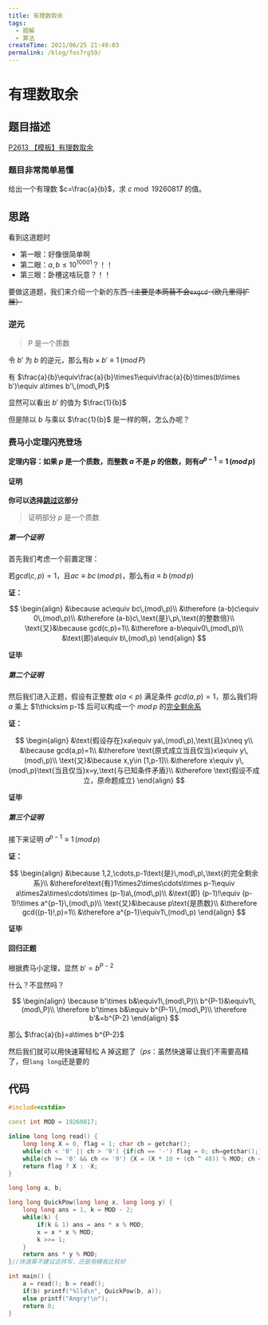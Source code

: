 ```yaml
---
title: 有理数取余
tags:
  - 题解
  - 算法
createTime: 2021/06/25 21:49:03
permalink: /blog/fos7rg59/
---
```


# 有理数取余

## 题目描述

[P2613 【模板】有理数取余](https://www.luogu.com.cn/problem/P2613)

### 题目非常简单易懂

给出一个有理数 $c=\frac{a}{b}$，求 $c\bmod19260817$ 的值。

## 思路

看到这道题时

- 第一眼：好像很简单啊
- 第二眼：$a,b\leq10^{10001}$？！！
- 第三眼：卧槽这啥玩意？！！

要做这道题，我们来介绍一个新的东西~~（主要是本蒟蒻不会`exgcd`（欧几里得扩展）~~

### 逆元

> P 是一个质数

令 $b'$ 为 $b$ 的逆元，那么有$b\times b'\equiv1\,(mod\,P)$

有 $\frac{a}{b}\equiv\frac{a}{b}\times1\equiv\frac{a}{b}\times(b\times b')\equiv a\times b'\,(mod\,P)$

显然可以看出 $b'$ 的值为 $\frac{1}{b}$

但是除以 $b$ 与乘以 $\frac{1}{b}$ 是一样的啊，怎么办呢？

### 费马小定理闪亮登场

**定理内容：如果 $p$ 是一个质数，而整数 $a$ 不是 $p$ 的倍数，则有$a^{p-1}\equiv1\,(mod\,p)$**

#### 证明

**你可以选择[跳过](#回归正题)这部分**

> 证明部分 $p$ 是一个质数

##### 第一个证明

首先我们考虑一个前置定理：

若$gcd(c,p)=1$，且$ac\equiv bc\,(mod\,p)$，那么有$a\equiv b\,(mod\,p)$

**证：**

$$
\begin{align}
&\because ac\equiv bc\,(mod\,p)\\
&\therefore (a-b)c\equiv 0\,(mod\,p)\\
&\therefore (a-b)c\,\text{是}\,p\,\text{的整数倍}\\
\text{又}&\because gcd(c,p)=1\\
&\therefore a-b\equiv0\,(mod\,p)\\
&\text{即}a\equiv b\,(mod\,p)
\end{align}
$$

**证毕**

##### 第二个证明

然后我们进入正题，假设有正整数 $a(a<p)$ 满足条件 $gcd(a,p)=1$，那么我们将 $a$ 乘上 $1\thicksim p-1$ 后可以构成一个 $mod\,p$ 的[完全剩余系](https://baike.baidu.com/item/%E5%AE%8C%E5%85%A8%E5%89%A9%E4%BD%99%E7%B3%BB)

**证：**

$$
\begin{align}
&\text{假设存在}xa\equiv ya\,(mod\,p),\text{且}x\neq y\\
&\because gcd(a,p)=1\\
&\therefore \text{原式成立当且仅当}x\equiv y\,(mod\,p)\\
\text{又}&\because x,y\in [1,p-1]\\
&\therefore x\equiv y\,(mod\,p)\text{当且仅当}x=y,\text{与已知条件矛盾}\\
&\therefore \text{假设不成立，原命题成立}
\end{align}
$$

**证毕**

##### 第三个证明

接下来证明 $a^{p-1}\equiv1\,(mod\,p)$

**证：**

$$
\begin{align}
&\because 1,2,\cdots,p-1\text{是}\,mod\,p\,\text{的完全剩余系}\\
&\therefore\text{有}1\times2\times\cdots\times p-1\equiv a\times2a\times\cdots\times (p-1)a\,(mod\,p)\\
&\text{即} (p-1)!\equiv (p-1)!\times a^{p-1}\,(mod\,p)\\
\text{又}&\because p\text{是质数}\\
&\therefore gcd((p-1)!,p)=1\\
&\therefore a^{p-1}\equiv1\,(mod\,p)
\end{align}
$$

**证毕**

#### 回归正题

根据费马小定理，显然 $b'=b^{P-2}$

什么？不显然吗？

$$
\begin{align}
\because b'\times b&\equiv1\,(mod\,P)\\
b^{P-1}&\equiv1\,(mod\,P)\\
\therefore b'\times b&\equiv b^{P-1}\,(mod\,P)\\
\therefore b'&=b^{P-2}
\end{align}
$$

那么 $\frac{a}{b}=a\times b^{P-2}$

然后我们就可以用快速幂轻松 A 掉这题了（$ps$：虽然快速幂让我们不需要高精了，但`long long`还是要的

## 代码

```c++
#include<cstdio>

const int MOD = 19260817;

inline long long read() {
	long long X = 0, flag = 1; char ch = getchar();
	while(ch < '0' || ch > '9') {if(ch == '-') flag = 0; ch=getchar();}
	while(ch >= '0' && ch <= '9') {X = (X * 10 + (ch ^ 48)) % MOD; ch = getchar();}
	return flag ? X : -X;
}

long long a, b;

long long QuickPow(long long x, long long y) {
	long long ans = 1, k = MOD - 2;
	while(k) {
		if(k & 1) ans = ans * x % MOD;
		x = x * x % MOD;
		k >>= 1;
	}
	return ans * y % MOD;
}//快速幂不建议这样写，还是用模板比较好

int main() {
	a = read(); b = read();
	if(b) printf("%lld\n", QuickPow(b, a));
	else printf("Angry!\n");
	return 0;
}
```
